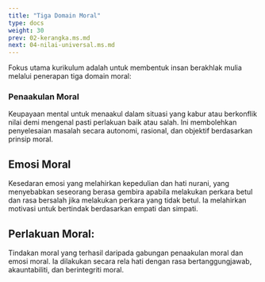 ```yaml
---
title: "Tiga Domain Moral"
type: docs
weight: 30
prev: 02-kerangka.ms.md
next: 04-nilai-universal.ms.md
---
```


Fokus utama kurikulum adalah untuk membentuk insan berakhlak mulia melalui penerapan tiga domain moral:

### **Penaakulan Moral** 

Keupayaan mental untuk menaakul dalam situasi yang kabur atau berkonflik nilai demi mengenal pasti perlakuan baik atau salah. Ini membolehkan penyelesaian masalah secara autonomi, rasional, dan objektif berdasarkan prinsip moral.

## **Emosi Moral** 

Kesedaran emosi yang melahirkan kepedulian dan hati nurani, yang menyebabkan seseorang berasa gembira apabila melakukan perkara betul dan rasa bersalah jika melakukan perkara yang tidak betul. Ia melahirkan motivasi untuk bertindak berdasarkan empati dan simpati.

## **Perlakuan Moral:** 

Tindakan moral yang terhasil daripada gabungan penaakulan moral dan emosi moral. Ia dilakukan secara rela hati dengan rasa bertanggungjawab, akauntabiliti, dan berintegriti moral.
